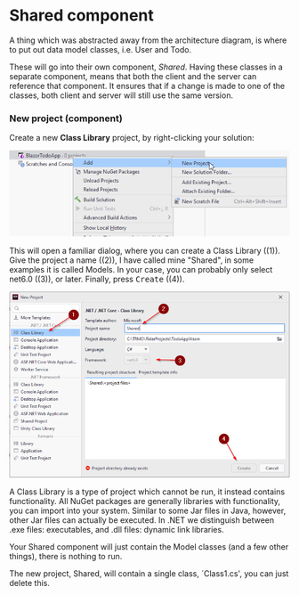 # Shared component

A thing which was abstracted away from the architecture diagram, is where to put out data model classes, i.e. User and Todo.

These will go into their own component, _Shared_. Having these classes in a separate component, means that both the client and the server can reference that component.
It ensures that if a change is made to one of the classes, both client and server will still use the same version.

### New project (component)
Create a new **Class Library** project, by right-clicking your solution:

![](Resources/CreateLibrary1.png)

This will open a familiar dialog, where you can create a Class Library ((1)). 
Give the project a name ((2)), I have called mine "Shared", in some examples it is called Models. 
In your case, you can probably only select net6.0 ((3)), or later. Finally, press <kbd>Create</kbd> ((4)).

![](Resources/CreateSharedLibrary.png)

A Class Library is a type of project which cannot be run, it instead contains functionality. 
All NuGet packages are generally libraries with functionality, you can import into your system. 
Similar to some Jar files in Java, however, other Jar files can actually be executed. 
In .NET we distinguish between .exe files: executables, and .dll files: dynamic link libraries.

Your Shared component will just contain the Model classes (and a few other things), there is nothing to run. 

The new project, Shared, will contain a single class, ´Class1.cs', you can just delete this.